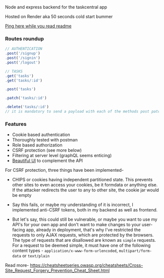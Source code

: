 Node and express backend for the taskcentral app

Hosted on Render aka 50 seconds cold start bummer

<a href='https://task-central-backend.onrender.com/'>Ping here while you read readme</a>

### Routes roundup

```js
// AUTHENTICATION
.post('/signup')
.post('/signin')
.post('/logout')

```

```js
// TASKS
.get('tasks')
.get('tasks/:id')

.post('tasks')

.patch('tasks/:id')

.delete('tasks/:id')
// it is mandatory to send a payload with each of the methods post patch and delete or set the content type header to application/json

```

### Features

- Cookie based authentication
- Thoroughly tested with postman
- Role based authorization
- CSRF protection (see more below)
- Filtering at server level (graphQL seems enticing)
- [Beautiful UI](https://taskcentral.netlify.app/) to complement the API

For CSRF protection, three things have been implemented-

- CHIPS or cookies having independent partitioned state. This prevents other sites to even access your cookies, be it formdata or anything else. If the attacker redirects the user to any to other site, the cookie jar would be empty

- Say this fails, or maybe my understanding of it is incorrect, I implemented anti-CSRF tokens, both in my backend as well as frontend.

- But let's say, this could still be vulnerable, or maybe you want to use my API's for your own app and don't want to make changes to your user-facing app, already in deployment, that's why I've restricted the requests to only AJAX requests, which are protected by the browsers.
  The type of requests that are disallowed are known as `simple` requests. For a request to be deemed simple, it must have one of the following content types - `application/x-www-form-urlencoded`, `multipart/form-data` or `text/plain`

Read more-
https://cheatsheetseries.owasp.org/cheatsheets/Cross-Site_Request_Forgery_Prevention_Cheat_Sheet.html
